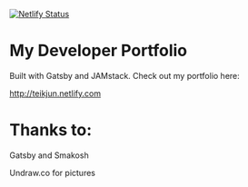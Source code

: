 [![Netlify Status](https://api.netlify.com/api/v1/badges/c7e8914b-92ee-44ee-b3a2-ae93bd8e0260/deploy-status)](https://app.netlify.com/sites/teikjun/deploys)

# My Developer Portfolio
Built with Gatsby and JAMstack.
Check out my portfolio here:

http://teikjun.netlify.com


# Thanks to:
Gatsby and Smakosh

Undraw.co for pictures
